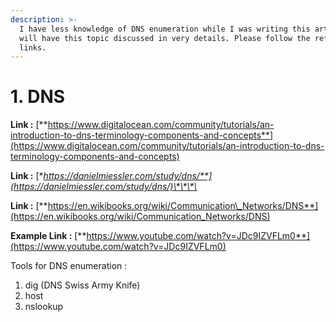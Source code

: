 ```yaml
---
description: >-
  I have less knowledge of DNS enumeration while I was writing this article. I
  will have this topic discussed in very details. Please follow the reference
  links.
---
```


# 1. DNS

**Link :** [**https://www.digitalocean.com/community/tutorials/an-introduction-to-dns-terminology-components-and-concepts**](https://www.digitalocean.com/community/tutorials/an-introduction-to-dns-terminology-components-and-concepts)

**Link :** [**https://danielmiessler.com/study/dns/**](https://danielmiessler.com/study/dns/)\*\*\*\*

**Link :** [**https://en.wikibooks.org/wiki/Communication\_Networks/DNS**](https://en.wikibooks.org/wiki/Communication_Networks/DNS)

**Example Link :** [**https://www.youtube.com/watch?v=JDc9IZVFLm0**](https://www.youtube.com/watch?v=JDc9IZVFLm0)

Tools for DNS enumeration :

1. dig \(DNS Swiss Army Knife\)
2. host
3. nslookup


